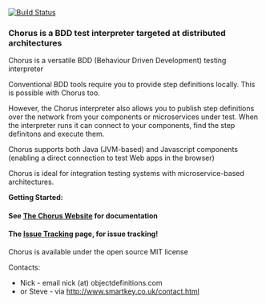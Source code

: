 [![Build Status](https://travis-ci.org/Chorus-bdd/Chorus.svg?branch=master)](https://travis-ci.org/Chorus-bdd/Chorus)

### Chorus is a BDD test interpreter targeted at distributed architectures

Chorus is a versatile BDD (Behaviour Driven Development) testing interpreter

Conventional BDD tools require you to provide step definitions locally. 
This is possible with Chorus too. 
 
However, the Chorus interpreter also allows you to publish step definitions over the network from your components or microservices under test.
When the interpreter runs it can connect to your components, find the step definitons and execute them.  

Chorus supports both Java (JVM-based) and Javascript components (enabling a direct connection to test Web apps in the browser)

Chorus is ideal for integration testing systems with microservice-based architectures. 

**Getting Started:**

#### See [The Chorus Website](http://chorus-bdd.github.io) for documentation
#### The [Issue Tracking](https://github.com/Chorus-bdd/Chorus/issues?state=open) page, for issue tracking!

Chorus is available under the open source MIT license

Contacts:  
 * Nick - email nick (at) objectdefinitions.com  
 * or Steve - via http://www.smartkey.co.uk/contact.html


